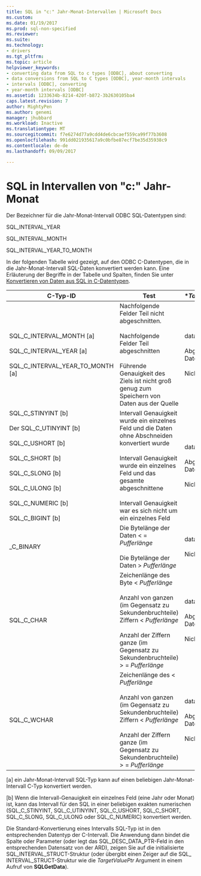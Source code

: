 ```yaml
---
title: SQL in "c:" Jahr-Monat-Intervallen | Microsoft Docs
ms.custom: 
ms.date: 01/19/2017
ms.prod: sql-non-specified
ms.reviewer: 
ms.suite: 
ms.technology:
- drivers
ms.tgt_pltfrm: 
ms.topic: article
helpviewer_keywords:
- converting data from SQL to c types [ODBC], about converting
- data conversions from SQL to C types [ODBC], year-month intervals
- intervals [ODBC], converting
- year-month intervals [ODBC]
ms.assetid: 1233634b-8214-420f-b872-3b2630105ba4
caps.latest.revision: 7
author: MightyPen
ms.author: genemi
manager: jhubbard
ms.workload: Inactive
ms.translationtype: MT
ms.sourcegitcommit: f7e6274d77a9cdd4de6cbcaef559ca99f77b3608
ms.openlocfilehash: 991dd021935617a9c0bfbe87ecf7be35d35938c9
ms.contentlocale: de-de
ms.lasthandoff: 09/09/2017

---
```

# <a name="sql-to-c-year-month-intervals"></a>SQL in Intervallen von "c:" Jahr-Monat
Der Bezeichner für die Jahr-Monat-Intervall ODBC SQL-Datentypen sind:  
  
 SQL_INTERVAL_YEAR  
  
 SQL_INTERVAL_MONTH  
  
 SQL_INTERVAL_YEAR_TO_MONTH  
  
 In der folgenden Tabelle wird gezeigt, auf den ODBC C-Datentypen, die in die Jahr-Monat-Intervall SQL-Daten konvertiert werden kann. Eine Erläuterung der Begriffe in der Tabelle und Spalten, finden Sie unter [Konvertieren von Daten aus SQL in C-Datentypen](../../../odbc/reference/appendixes/converting-data-from-sql-to-c-data-types.md).  
  
|C-Typ-ID|Test|**TargetValuePtr*|**StrLen_or_IndPtr*|SQLSTATE|  
|-----------------------|----------|------------------------|----------------------------|--------------|  
|SQL_C_INTERVAL_MONTH [a]<br /><br /> SQL_C_INTERVAL_YEAR [a]<br /><br /> SQL_C_INTERVAL_YEAR_TO_MONTH [a]|Nachfolgende Felder Teil nicht abgeschnitten.<br /><br /> Nachfolgende Felder Teil abgeschnitten<br /><br /> Führende Genauigkeit des Ziels ist nicht groß genug zum Speichern von Daten aus der Quelle|data<br /><br /> Abgeschnittene Daten<br /><br /> Nicht definiert|Länge der Daten in bytes<br /><br /> Länge der Daten in bytes<br /><br /> Nicht definiert|–<br /><br /> 01S07<br /><br /> 22015|  
|SQL_C_STINYINT [b]<br /><br /> Der SQL_C_UTINYINT [b]<br /><br /> SQL_C_USHORT [b]<br /><br /> SQL_C_SHORT [b]<br /><br /> SQL_C_SLONG [b]<br /><br /> SQL_C_ULONG [b]<br /><br /> SQL_C_NUMERIC [b]<br /><br /> SQL_C_BIGINT [b]|Intervall Genauigkeit wurde ein einzelnes Feld und die Daten ohne Abschneiden konvertiert wurde<br /><br /> Intervall Genauigkeit wurde ein einzelnes Feld und das gesamte abgeschnittene<br /><br /> Intervall Genauigkeit war es sich nicht um ein einzelnes Feld|data<br /><br /> Abgeschnittene Daten<br /><br /> Nicht definiert|Größe der C-Datentyp<br /><br /> Länge der Daten in bytes<br /><br /> Größe der C-Datentyp|–<br /><br /> 22003<br /><br /> 22015|  
_C_BINARY|Die Bytelänge der Daten < = *Pufferlänge*<br /><br /> Die Bytelänge der Daten > *Pufferlänge*|data<br /><br /> Nicht definiert|Länge der Daten in bytes<br /><br /> Nicht definiert|–<br /><br /> 22003|  
|SQL_C_CHAR|Zeichenlänge des Byte < *Pufferlänge*<br /><br /> Anzahl von ganzen (im Gegensatz zu Sekundenbruchteile) Ziffern < *Pufferlänge*<br /><br /> Anzahl der Ziffern ganze (im Gegensatz zu Sekundenbruchteile) > = *Pufferlänge*|data<br /><br /> Abgeschnittene Daten<br /><br /> Nicht definiert|Größe der C-Datentyp<br /><br /> Größe der C-Datentyp<br /><br /> Nicht definiert|–<br /><br /> 01004<br /><br /> 22003|  
|SQL_C_WCHAR|Zeichenlänge des < *Pufferlänge*<br /><br /> Anzahl von ganzen (im Gegensatz zu Sekundenbruchteile) Ziffern < *Pufferlänge*<br /><br /> Anzahl der Ziffern ganze (im Gegensatz zu Sekundenbruchteile) > = *Pufferlänge*|data<br /><br /> Abgeschnittene Daten<br /><br /> Nicht definiert|Größe der C-Datentyp<br /><br /> Größe der C-Datentyp<br /><br /> Nicht definiert|–<br /><br /> 01004<br /><br /> 22003|  
  
 [a] ein Jahr-Monat-Intervall SQL-Typ kann auf einen beliebigen Jahr-Monat-Intervall C-Typ konvertiert werden.  
  
 [b] Wenn die Intervall-Genauigkeit ein einzelnes Feld (eine Jahr oder Monat) ist, kann das Intervall für den SQL in einer beliebigen exakten numerischen (SQL_C_STINYINT, SQL_C_UTINYINT, SQL_C_USHORT, SQL_C_SHORT, SQL_C_SLONG, SQL_C_ULONG oder SQL_C_NUMERIC) konvertiert werden.  
  
 Die Standard-Konvertierung eines Intervalls SQL-Typ ist in den entsprechenden Datentyp der C-Intervall. Die Anwendung dann bindet die Spalte oder Parameter (oder legt das SQL_DESC_DATA_PTR-Feld in den entsprechenden Datensatz von der ARD), zeigen Sie auf die initialisierte SQL_INTERVAL_STRUCT-Struktur (oder übergibt einen Zeiger auf die SQL_ INTERVAL_STRUCT-Struktur wie die *TargetValuePtr* Argument in einem Aufruf von **SQLGetData**).

